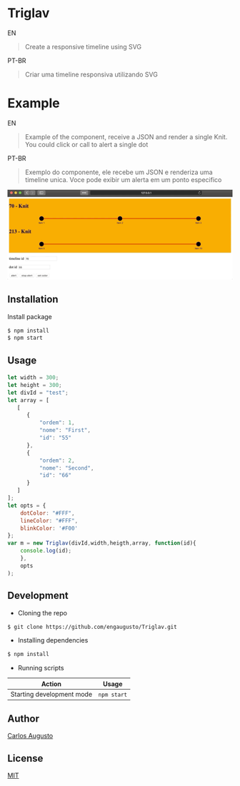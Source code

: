 # Triglav

EN
> Create a responsive timeline using SVG

PT-BR
> Criar uma timeline responsiva utilizando SVG


# Example

EN
>Example of the component, receive a JSON and render a single Knit. You could click or call to alert a single dot

PT-BR
>Exemplo do componente, ele recebe um JSON e renderiza uma timeline unica. Voce pode exibir um alerta em um ponto especifico

![Alt Text]( https://raw.githubusercontent.com/engaugusto/tiglav/master/imgs/2.gif)

## Installation

Install package

```bash
$ npm install
$ npm start
```

## Usage

```javascript
let width = 300;
let height = 300;
let divId = "test";
let array = [
   [
      {
          "ordem": 1,
          "nome": "First",
          "id": "55"
      },
      {
          "ordem": 2,
          "nome": "Second",
          "id": "66"
      }
   ]
];
let opts = {
    dotColor: "#FFF",
    lineColor: "#FFF",
    blinkColor: '#F00'
};
var m = new Triglav(divId,width,heigth,array, function(id){
    console.log(id);
    },
    opts 
);
```

## Development

- Cloning the repo

```bash
$ git clone https://github.com/engaugusto/Triglav.git
```

- Installing dependencies

```bash
$ npm install
```

- Running scripts

| Action                                   | Usage               |
| ---------------------------------------- | ------------------- |
| Starting development mode                | `npm start`         |

## Author

[Carlos Augusto](https://twitter.com/engaugusto)

## License

[MIT](https://github.com/engaugusto/Triglav/blob/master/LICENSE)

[license-url]: https://opensource.org/licenses/MIT
